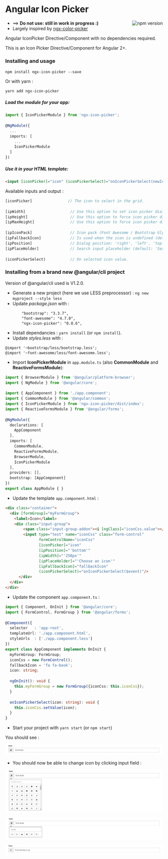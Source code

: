 # Angular Icon Picker

<a href="https://badge.fury.io/js/ngx-icon-picker"><img src="https://badge.fury.io/js/ngx-icon-picker.svg" align="right" alt="npm version" height="18"></a>

* ==> **Do not use: still in work in progress :)**
* Largely inspired by [ngx-color-picker](https://github.com/zefoy/ngx-color-picker)

Angular IconPicker Directive/Component with no dependencies required.

This is an Icon Picker Directive/Component for Angular 2+.

### Installing and usage

    npm install ngx-icon-picker --save
    
Or with yarn : 

    yarn add ngx-icon-picker
    
##### Load the module for your app:

```typescript
import { IconPickerModule } from 'ngx-icon-picker';

@NgModule({
  ...
  imports: [
    ...
    IconPickerModule
  ]
})
```

##### Use it in your HTML template:

```html
<input [iconPicker]="icon" (iconPickerSelect)="onIconPickerSelect(newIcon)"/>
```

Available inputs and output :

```typescript
[iconPicker]                // The icon to select in the grid.

[ipWidth]                    // Use this option to set icon picker dialog width (default: '230px').
[ipHeight]                   // Use this option to force icon picker dialog height (default: 'auto').
[ipMaxHeight]                // Use this option to force icon picker dialog max-height (default: '200px').

[ipIconPack]                 // Icon pack (Font Awesome / Bootstrap Glyphicon): 'fa', 'bs', 'all' (default: 'all').
[ipFallbackIcon]             // Is used when the icon is undefined (default: 'fa fa-user-plus').
[ipPosition]                 // Dialog position: 'right', 'left', 'top', 'bottom' (default: 'right').
[ipPlaceHolder]              // Search input placeholder (default: 'Search icon...').

(iconPickerSelect)           // On selected icon value.

```

    
### Installing from a brand new @angular/cli project

Version of @angular/cli used is V1.2.0.

* Generate a new project (here we use LESS preprocessor) : `ng new myproject --style less`
* Update *package.json* with : 
  ```
      "bootstrap": "3.3.7",
      "font-awesome": "4.7.0",
      "ngx-icon-picker": "0.0.6",
  ```
* Install dependancies : `yarn install` (or `npm install`).
* Update *styles.less* with :
```less
@import '~bootstrap/less/bootstrap.less';
@import '~font-awesome/less/font-awesome.less';
```
* Import **IconPickerModule** in `app.module.ts` (also **CommonModule** and **ReactiveFormsModule**): 
```typescript
import { BrowserModule } from '@angular/platform-browser';
import { NgModule } from '@angular/core';

import { AppComponent } from './app.component';
import { CommonModule } from '@angular/common';
import { IconPickerModule } from 'ngx-icon-picker/dist/index';
import { ReactiveFormsModule } from '@angular/forms';

@NgModule({
  declarations: [
    AppComponent
  ],
  imports: [
    CommonModule,
    ReactiveFormsModule,
    BrowserModule,
    IconPickerModule
  ],
  providers: [],
  bootstrap: [AppComponent]
})
export class AppModule { }
```
* Update the template `app.component.html` : 
```html
<div class="container">
  <div [formGroup]="myFormGroup">
    <label>Icon</label>
    <div class="input-group">
        <span class="input-group-addon"><i [ngClass]="iconCss.value"></i></span>
        <input type="text" name="iconCss" class="form-control"
               formControlName="iconCss"
               [iconPicker]="icon"
               [ipPosition]="'bottom'"
               [ipWidth]="'250px'"
               [ipPlaceHolder]="'Choose an icon'"
               [ipFallbackIcon]="fallbackIcon"
               (iconPickerSelect)="onIconPickerSelect($event)"/>
      </div>
  </div>
</div>
```

* Update the component `app.component.ts` : 
```typescript
import { Component, OnInit } from '@angular/core';
import { FormControl, FormGroup } from '@angular/forms';

@Component({
  selector   : 'app-root',
  templateUrl: './app.component.html',
  styleUrls  : ['./app.component.less']
})
export class AppComponent implements OnInit {
  myFormGroup: FormGroup;
  iconCss = new FormControl();
  fallbackIcon = 'fa fa-book';
  icon: string;

  ngOnInit(): void {
    this.myFormGroup = new FormGroup({iconCss: this.iconCss});
  }

  onIconPickerSelect(icon: string): void {
    this.iconCss.setValue(icon);
  }
}
```
* Start your project with `yarn start` (or `npm start`)

You should see : 

![demo_01](https://github.com/tech-advantage/ngx-icon-picker/blob/master/doc/demo_01.jpg)

* You should now be able to change icon by clicking input field :

![demo_02](https://github.com/tech-advantage/ngx-icon-picker/blob/master/doc/demo_02.jpg)

![demo_03](https://github.com/tech-advantage/ngx-icon-picker/blob/master/doc/demo_03.jpg)

![demo_04](https://github.com/tech-advantage/ngx-icon-picker/blob/master/doc/demo_04.jpg)

